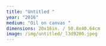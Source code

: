 ```yaml
---
title: "Untitled "
year: "2016"
medium: "Oil on canvas "
dimensions: 20x16in. / 50.8x40.64cm
image: /img/untitled/_l3d9200.jpeg
---
```




